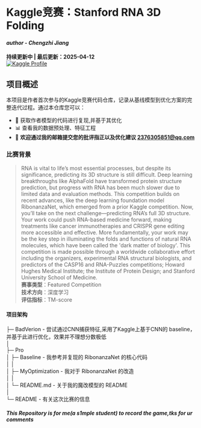 # Kaggle竞赛：Stanford RNA 3D Folding

#### *author - Chengzhi Jiang*

**持续更新中 | 最后更新：2025-04-12**  
[![Kaggle Profile](https://img.shields.io/badge/Kaggle-Profile-blue?logo=kaggle)](https://www.kaggle.com/competitions/stanford-rna-3d-folding)

## 项目概述
本项目是作者首次参与的Kaggle竞赛代码仓库，记录从基线模型到优化方案的完整迭代过程。通过本仓库您可以：
- 🚀 获取作者模型的代码进行复现,并基于其优化  
- 📊 查看我的数据预处理、特征工程  
- 🤝 ​**欢迎通过我的邮箱提交您的批评指正以及优化建议 2376305851@qq.com**  

### 比赛背景
> RNA is vital to life’s most essential processes, but despite its significance, predicting its 3D structure is still difficult. Deep learning breakthroughs like AlphaFold have transformed protein structure prediction, but progress with RNA has been much slower due to limited data and evaluation methods.
This competition builds on recent advances, like the deep learning foundation model RibonanzaNet, which emerged from a prior Kaggle competition. Now, you’ll take on the next challenge—predicting RNA’s full 3D structure.
Your work could push RNA-based medicine forward, making treatments like cancer immunotherapies and CRISPR gene editing more accessible and effective. More fundamentally, your work may be the key step in illuminating the folds and functions of natural RNA molecules, which have been called the 'dark matter of biology'.
This competition is made possible through a worldwide collaborative effort including the organizers, experimental RNA structural biologists, and predictors of the CASP16 and RNA-Puzzles competitions; Howard Hughes Medical Institute; the Institute of Protein Design; and Stanford University School of Medicine.  
> ​**赛事类型**：Featured Competition    
> ​**技术方向**：深度学习     
> ​**评估指标**：TM-score  

#### 项目架构

├─ BadVerion - 尝试通过CNN捕获特征,采用了Kaggle上基于CNN的 baseline，并基于此进行优化，效果并不理想分数极低       
│           
├─ Pro    
│    ├─ Baseline - 我参考并复现的 RibonanzaNet 的核心代码   
│    │       
│    ├─ MyOptimization - 我对于 RibonanzaNet 的改造     
│    │    
│    └─ README.md - 关于我的魔改模型的 README  
│           
└─ README - 有关这次比赛的信息 
        

#### *This Repository is for me(a s1mple student) to record the game,tks for ur comments*

